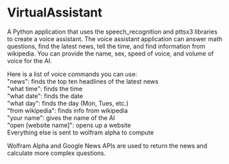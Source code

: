 # VirtualAssistant

A Python application that uses the speech_recognition and pttsx3 libraries to create a voice assistant. The voice assistant application can answer math questions, find the latest news, tell the time, and find information from wikipedia. You can provide the name, sex, speed of voice, and volume of voice for the AI.

Here is a list of voice commands you can use:
    <br/>"news": finds the top ten headlines of the latest news
    <br/>"what time": finds the time 
    <br/>"what date": finds the date
    <br/>"what day": finds the day (Mon, Tues, etc.)
    <br/>"from wikipedia": finds info from wikipedia
    <br/>"your name": gives the name of the AI
    <br/>"open [website name]": opens up a website 
    <br/>Everything else is sent to wolfram alpha to compute
   
Wolfram Alpha and Google News APIs are used to return the news and calculate more complex questions.
